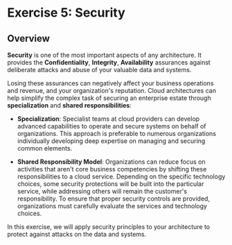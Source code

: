 # Exercise 5: Security


## Overview

**Security** is one of the most important aspects of any architecture. It provides the **Confidentiality**, **Integrity**, **Availability** assurances against deliberate attacks and abuse of your valuable data and systems.

Losing these assurances can negatively affect your business operations and revenue, and your organization's reputation. Cloud architectures can help simplify the complex task of securing an enterprise estate through **specialization** and **shared responsibilities**:

 * **Specialization**: Specialist teams at cloud providers can develop advanced capabilities to operate and secure systems on behalf of organizations. This approach is preferable to numerous organizations individually developing deep expertise on managing and securing common elements.
 
 * **Shared Responsibility Model**: Organizations can reduce focus on activities that aren't core business competencies by shifting these responsibilities to a cloud service. Depending on the specific technology choices, some security protections will be built into the particular service, while addressing others will remain the customer's responsibility. To ensure that proper security controls are provided, organizations must carefully evaluate the services and technology choices.

In this exercise, we will apply security principles to your architecture to protect against attacks on the data and systems.
